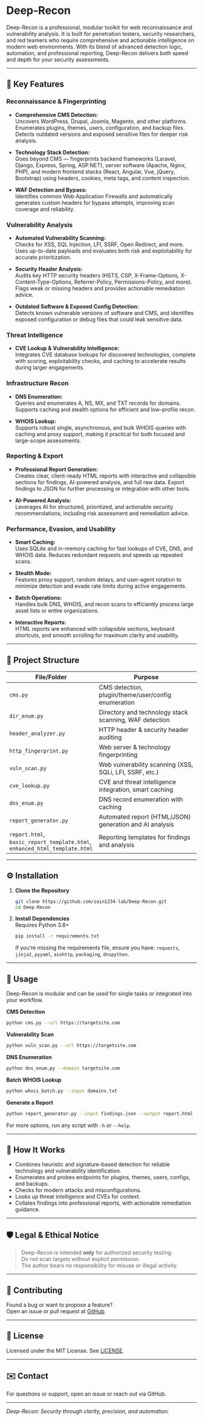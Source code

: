 # Deep-Recon

Deep-Recon is a professional, modular toolkit for web reconnaissance and vulnerability analysis. It is built for penetration testers, security researchers, and red teamers who require comprehensive and actionable intelligence on modern web environments. With its blend of advanced detection logic, automation, and professional reporting, Deep-Recon delivers both speed and depth for your security assessments.

---

## 🚩 Key Features

### Reconnaissance & Fingerprinting
- **Comprehensive CMS Detection:**  
  Uncovers WordPress, Drupal, Joomla, Magento, and other platforms. Enumerates plugins, themes, users, configuration, and backup files. Detects outdated versions and exposed sensitive files for deeper risk analysis.

- **Technology Stack Detection:**  
  Goes beyond CMS — fingerprints backend frameworks (Laravel, Django, Express, Spring, ASP.NET), server software (Apache, Nginx, PHP), and modern frontend stacks (React, Angular, Vue, jQuery, Bootstrap) using headers, cookies, meta tags, and content inspection.

- **WAF Detection and Bypass:**  
  Identifies common Web Application Firewalls and automatically generates custom headers for bypass attempts, improving scan coverage and reliability.

### Vulnerability Analysis
- **Automated Vulnerability Scanning:**  
  Checks for XSS, SQL Injection, LFI, SSRF, Open Redirect, and more. Uses up-to-date payloads and evaluates both risk and exploitability for accurate prioritization.

- **Security Header Analysis:**  
  Audits key HTTP security headers (HSTS, CSP, X-Frame-Options, X-Content-Type-Options, Referrer-Policy, Permissions-Policy, and more). Flags weak or missing headers and provides actionable remediation advice.

- **Outdated Software & Exposed Config Detection:**  
  Detects known vulnerable versions of software and CMS, and identifies exposed configuration or debug files that could leak sensitive data.

### Threat Intelligence
- **CVE Lookup & Vulnerability Intelligence:**  
  Integrates CVE database lookups for discovered technologies, complete with scoring, exploitability checks, and caching to accelerate results during larger engagements.

### Infrastructure Recon
- **DNS Enumeration:**  
  Queries and enumerates A, NS, MX, and TXT records for domains. Supports caching and stealth options for efficient and low-profile recon.

- **WHOIS Lookup:**  
  Supports robust single, asynchronous, and bulk WHOIS queries with caching and proxy support, making it practical for both focused and large-scope assessments.

### Reporting & Export
- **Professional Report Generation:**  
  Creates clear, client-ready HTML reports with interactive and collapsible sections for findings, AI-powered analysis, and full raw data. Export findings to JSON for further processing or integration with other tools.

- **AI-Powered Analysis:**  
  Leverages AI for structured, prioritized, and actionable security recommendations, including risk assessment and remediation advice.

### Performance, Evasion, and Usability
- **Smart Caching:**  
  Uses SQLite and in-memory caching for fast lookups of CVE, DNS, and WHOIS data. Reduces redundant requests and speeds up repeated scans.

- **Stealth Mode:**  
  Features proxy support, random delays, and user-agent rotation to minimize detection and evade rate limits during active engagements.

- **Batch Operations:**  
  Handles bulk DNS, WHOIS, and recon scans to efficiently process large asset lists or entire organizations.

- **Interactive Reports:**  
  HTML reports are enhanced with collapsible sections, keyboard shortcuts, and smooth scrolling for maximum clarity and usability.

---

## 📂 Project Structure

| File/Folder               | Purpose                                                           |
|---------------------------|-------------------------------------------------------------------|
| `cms.py`                  | CMS detection, plugin/theme/user/config enumeration               |
| `dir_enum.py`             | Directory and technology stack scanning, WAF detection            |
| `header_analyzer.py`      | HTTP header & security header auditing                            |
| `http_fingerprint.py`     | Web server & technology fingerprinting                            |
| `vuln_scan.py`            | Web vulnerability scanning (XSS, SQLi, LFI, SSRF, etc.)           |
| `cve_lookup.py`           | CVE and threat intelligence integration, smart caching            |
| `dns_enum.py`             | DNS record enumeration with caching                               |
| `report_generator.py`     | Automated report (HTML/JSON) generation and AI analysis           |
| `report.html`,<br>`basic_report_template.html`,<br>`enhanced_html_template.html` | Reporting templates for findings and analysis       |

---

## ⚙️ Installation

1. **Clone the Repository**
   ```bash
   git clone https://github.com/zain1234-lab/Deep-Recon.git
   cd Deep-Recon
   ```

2. **Install Dependencies**  
   Requires Python 3.8+  
   ```bash
   pip install -r requirements.txt
   ```
   If you’re missing the requirements file, ensure you have: `requests`, `jinja2`, `pyyaml`, `aiohttp`, `packaging`, `dnspython`.

---

## 🚦 Usage

Deep-Recon is modular and can be used for single tasks or integrated into your workflow.

**CMS Detection**
```bash
python cms.py --url https://targetsite.com
```

**Vulnerability Scan**
```bash
python vuln_scan.py --url https://targetsite.com
```

**DNS Enumeration**
```bash
python dns_enum.py --domain targetsite.com
```

**Batch WHOIS Lookup**
```bash
python whois_batch.py --input domains.txt
```

**Generate a Report**
```bash
python report_generator.py --input findings.json --output report.html
```

For more options, run any script with `-h` or `--help`.

---

## 🧠 How It Works

- Combines heuristic and signature-based detection for reliable technology and vulnerability identification.
- Enumerates and probes endpoints for plugins, themes, users, configs, and backups.
- Checks for modern attacks and misconfigurations.
- Looks up threat intelligence and CVEs for context.
- Collates findings into professional reports, with actionable remediation guidance.

---

## 🛡️ Legal & Ethical Notice

> Deep-Recon is intended **only** for authorized security testing.  
> Do not scan targets without explicit permission.  
> The author bears no responsibility for misuse or illegal activity.

---

## 🤝 Contributing

Found a bug or want to propose a feature?  
Open an issue or pull request at [GitHub](https://github.com/zain1234-lab/Deep-Recon).

---

## 📖 License

Licensed under the MIT License. See [LICENSE](LICENSE).

---

## ✉️ Contact

For questions or support, open an issue or reach out via GitHub.

---

*Deep-Recon: Security through clarity, precision, and automation.*